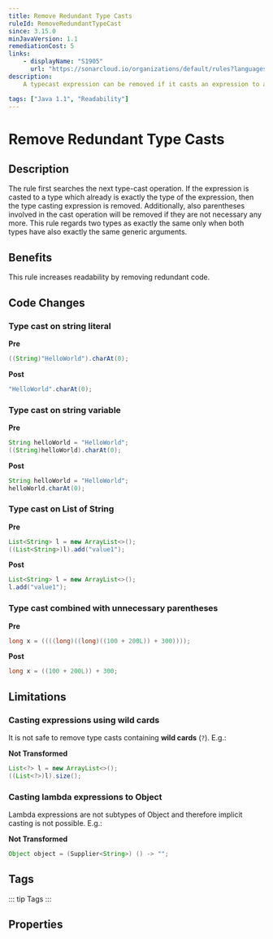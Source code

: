 ```yaml
---
title: Remove Redundant Type Casts
ruleId: RemoveRedundantTypeCast
since: 3.15.0
minJavaVersion: 1.1
remediationCost: 5
links:
    - displayName: "S1905"
      url: "https://sonarcloud.io/organizations/default/rules?languages=java&open=java%3AS1905&q=S1905"
description:
    A typecast expression can be removed if it casts an expression to a type which is already exactly the type of the expression. Additionally, also parentheses involved in the cast operation will be removed if they are not necessary any more.

tags: ["Java 1.1", "Readability"]
---
```


# Remove Redundant Type Casts

## Description

The rule first searches the next type-cast operation. If the expression is casted to a type which already is exactly the type of the expression, then the type casting expression is removed. Additionally, also parentheses involved in the cast operation will be removed if they are not necessary any more. This rule regards two types as exactly the same only when both types have also exactly the same generic arguments.

## Benefits

This rule increases readability by removing redundant code.


## Code Changes

### Type cast on string literal

__Pre__
```java
((String)"HelloWorld").charAt(0);
```

__Post__
```java
"HelloWorld".charAt(0);
```


### Type cast on string variable

__Pre__
```java
String helloWorld = "HelloWorld";
((String)helloWorld).charAt(0);
```

__Post__
```java
String helloWorld = "HelloWorld";
helloWorld.charAt(0);
```

### Type cast on List of String

__Pre__
```java
List<String> l = new ArrayList<>();
((List<String>)l).add("value1");
```

__Post__
```java
List<String> l = new ArrayList<>();
l.add("value1");
```

### Type cast combined with unnecessary parentheses

__Pre__
```java
long x = ((((long)((long)((100 + 200L)) + 300))));
```

__Post__
```java
long x = ((100 + 200L)) + 300;
```

## Limitations

### Casting expressions using wild cards
It is not safe to remove type casts containing __wild cards__ (`?`). E.g.:

__Not Transformed__
```java
List<?> l = new ArrayList<>();
((List<?>)l).size();
```

### Casting lambda expressions to Object

Lambda expressions are not subtypes of Object and therefore implicit casting is not possible. E.g.:

__Not Transformed__
```java
Object object = (Supplier<String>) () -> "";
```

<VersionNotice />


## Tags

::: tip Tags
<TagLinks />
:::

## Properties

<RuleProperties />
